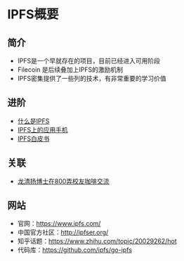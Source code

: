# IPFS概要

## 简介

- IPFS是一个早就存在的项目，目前已经进入可用阶段
- Filecoin 是后续叠加上IPFS的激励机制
- IPFS密集提供了一些列的技术，有非常重要的学习价值

## 进阶

- [什么是IPFS](什么是IPFS.md)
- [IPFS上的应用手机](IPFS上的应用.md)
- [IPFS白皮书](IPFS白皮书.md)

## 关联

- [龙清扬博士在800弄校友咖啡交流](../../活动/2018-03/800弄校友咖啡交流-1803.md)

## 网站

- 官网：<https://www.ipfs.com/>
- 中国官方社区：<http://ipfser.org/>
- 知乎话题：<https://www.zhihu.com/topic/20029262/hot>
- 代码库：<https://github.com/ipfs/go-ipfs>